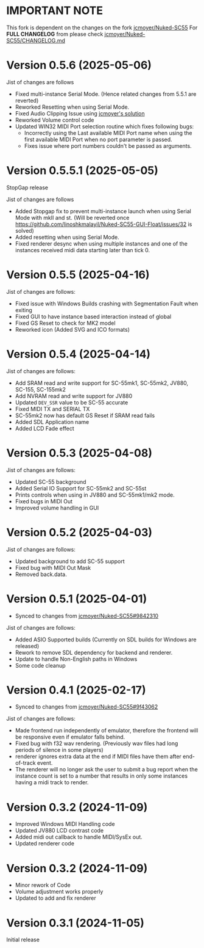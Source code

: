 # IMPORTANT NOTE

This fork is dependent on the changes on the fork [jcmoyer/Nuked-SC55](https://github.com/jcmoyer/Nuked-SC55)
For **FULL CHANGELOG** from please check [jcmoyer/Nuked-SC55/CHANGELOG.md](https://github.com/jcmoyer/Nuked-SC55/blob/master/CHANGELOG.md)

# Version 0.5.6 (2025-05-06)

Jist of changes are follows
- Fixed multi-instance Serial Mode. (Hence related changes from 5.5.1 are reverted)
- Reworked Resetting when using Serial Mode.
- Fixed Audio Clipping Issue using [jcmoyer's solution](https://github.com/nukeykt/Nuked-SC55/issues/101#issuecomment-2433588784)
- Reworked Volume control code
- Updated WIN32 MIDI Port selection routine which fixes following bugs:
  - Incorrectly using the Last available MIDI Port name when using the first available MIDI Port when no port parameter is passed.
  - Fixes issue where port numbers couldn't be passed as arguments.


# Version 0.5.5.1 (2025-05-05)
StopGap release

Jist of changes are follows
- Added Stopgap fix to prevent multi-instance launch when using Serial Mode with mkII and st. (Will be reverted once https://github.com/linoshkmalayil/Nuked-SC55-GUI-Float/issues/32 is solved)
- Added resetting when using Serial Mode.
- Fixed renderer desync when using multiple instances and one of the instances received midi data starting later than tick 0.

# Version 0.5.5 (2025-04-16)

Jist of changes are follows:
- Fixed issue with Windows Builds crashing with Segmentation Fault when exiting
- Fixed GUI to have instance based interaction instead of global
- Fixed GS Reset to check for MK2 model
- Reworked icon (Added SVG and ICO formats)

# Version 0.5.4 (2025-04-14)

Jist of changes are follows:
- Add SRAM read and write support for SC-55mk1, SC-55mk2, JV880, SC-155, SC-155mk2
- Add NVRAM read and write support for JV880
- Updated `DEV_SSR` value to be SC-55 accurate
- Fixed MIDI TX and SERIAL TX
- SC-55mk2 now has default GS Reset if SRAM read fails
- Added SDL Application name
- Added LCD Fade effect

# Version 0.5.3 (2025-04-08)

Jist of changes are follows:
- Updated SC-55 background
- Added Serial IO Support for SC-55mk2 and SC-55st
- Prints controls when using in JV880 and SC-55mk1/mk2 mode.
- Fixed bugs in MIDI Out
- Improved volume handling in GUI

# Version 0.5.2 (2025-04-03)

Jist of changes are follows:
- Updated background to add SC-55 support
- Fixed bug with MIDI Out Mask
- Removed back.data.

# Version 0.5.1 (2025-04-01)

- Synced to changes from [jcmoyer/Nuked-SC55#9842310](https://github.com/jcmoyer/Nuked-SC55/commit/984231094fcb977af9f22a7c30e129ee8afc7914)

Jist of changes are follows:
- Added ASIO Supported builds (Currently on SDL builds for Windows are released)
- Rework to remove SDL dependency for backend and renderer.
- Update to handle Non-English paths in Windows
- Some code cleanup

# Version 0.4.1 (2025-02-17)

- Synced to changes from [jcmoyer/Nuked-SC55#9f43062](https://github.com/jcmoyer/Nuked-SC55/commit/9f4306240f8edab806ceaced3917cd18e9412642)

Jist of changes are follows:
- Made frontend run independently of emulator, therefore the frontend will be responsive even if emulator falls behind.
- Fixed bug with f32 wav rendering. (Previously wav files had long periods of silence in some players)
- renderer ignores extra data at the end if MIDI files have them after end-of-track event.
- The renderer will no longer ask the user to submit a bug report when the instance count is set to a number that results in only some instances having a midi track to render.

# Version 0.3.2 (2024-11-09)

- Improved Windows MIDI Handling code
- Updated JV880 LCD contrast code
- Added midi out callback to handle MIDI/SysEx out.
- Updated renderer code

# Version 0.3.2 (2024-11-09)

- Minor rework of Code
- Volume adjustment works properly
- Updated to add and fix renderer

# Version 0.3.1 (2024-11-05)

Initial release